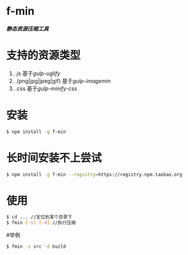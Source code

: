 # f-min
***静态资源压缩工具***

# 支持的资源类型
1. .js 基于*gulp-uglify*
2. .(png|jpg|jpeg|gif) 基于*gulp-imagemin*
3. .css 基于*gulp-minify-css*

# 安装
```bash
$ npm install -g f-min
```
# 长时间安装不上尝试
```bash
$ npm install -g f-min --registry=https://registry.npm.taobao.org
```
# 使用
```bash
$ cd ... //定位到某个目录下
$ fmin [-s] [-d] //执行压缩
```
#举例
```bash
$ fmin -s src -d build
```